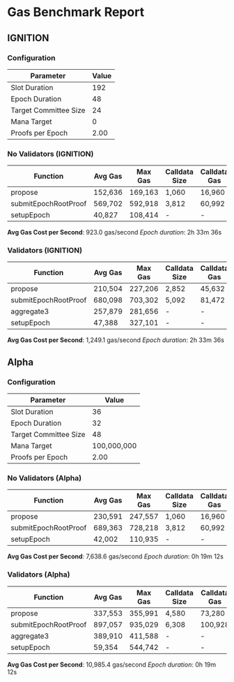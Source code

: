 # Gas Benchmark Report

## IGNITION

### Configuration

| Parameter             | Value |
| --------------------- | ----- |
| Slot Duration         | 192   |
| Epoch Duration        | 48    |
| Target Committee Size | 24    |
| Mana Target           | 0     |
| Proofs per Epoch      | 2.00  |

### No Validators (IGNITION)

| Function             | Avg Gas | Max Gas | Calldata Size | Calldata Gas |
| -------------------- | ------- | ------- | ------------- | ------------ |
| propose              | 152,636 | 169,163 | 1,060         | 16,960       |
| submitEpochRootProof | 569,702 | 592,918 | 3,812         | 60,992       |
| setupEpoch           | 40,827  | 108,414 | -             | -            |

**Avg Gas Cost per Second**: 923.0 gas/second
_Epoch duration_: 2h 33m 36s

### Validators (IGNITION)

| Function             | Avg Gas | Max Gas | Calldata Size | Calldata Gas |
| -------------------- | ------- | ------- | ------------- | ------------ |
| propose              | 210,504 | 227,206 | 2,852         | 45,632       |
| submitEpochRootProof | 680,098 | 703,302 | 5,092         | 81,472       |
| aggregate3           | 257,879 | 281,656 | -             | -            |
| setupEpoch           | 47,388  | 327,101 | -             | -            |

**Avg Gas Cost per Second**: 1,249.1 gas/second
_Epoch duration_: 2h 33m 36s

## Alpha

### Configuration

| Parameter             | Value       |
| --------------------- | ----------- |
| Slot Duration         | 36          |
| Epoch Duration        | 32          |
| Target Committee Size | 48          |
| Mana Target           | 100,000,000 |
| Proofs per Epoch      | 2.00        |

### No Validators (Alpha)

| Function             | Avg Gas | Max Gas | Calldata Size | Calldata Gas |
| -------------------- | ------- | ------- | ------------- | ------------ |
| propose              | 230,591 | 247,557 | 1,060         | 16,960       |
| submitEpochRootProof | 689,363 | 728,218 | 3,812         | 60,992       |
| setupEpoch           | 42,002  | 110,935 | -             | -            |

**Avg Gas Cost per Second**: 7,638.6 gas/second
_Epoch duration_: 0h 19m 12s

### Validators (Alpha)

| Function             | Avg Gas | Max Gas | Calldata Size | Calldata Gas |
| -------------------- | ------- | ------- | ------------- | ------------ |
| propose              | 337,553 | 355,991 | 4,580         | 73,280       |
| submitEpochRootProof | 897,057 | 935,029 | 6,308         | 100,928      |
| aggregate3           | 389,910 | 411,588 | -             | -            |
| setupEpoch           | 59,354  | 544,742 | -             | -            |

**Avg Gas Cost per Second**: 10,985.4 gas/second
_Epoch duration_: 0h 19m 12s
